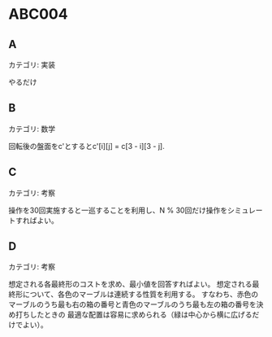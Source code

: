 # ABC004

## A
カテゴリ: 実装

やるだけ

## B
カテゴリ: 数学

回転後の盤面をc'とするとc'[i][j] = c[3 - i][3 - j].

## C
カテゴリ: 考察

操作を30回実施すると一巡することを利用し、N % 30回だけ操作をシミュレートすればよい。

## D
カテゴリ: 考察

想定される各最終形のコストを求め、最小値を回答すればよい。
想定される最終形について、各色のマーブルは連続する性質を利用する。
すなわち、赤色のマーブルのうち最も右の箱の番号と青色のマーブルのうち最も左の箱の番号を決め打ちしたときの
最適な配置は容易に求められる（緑は中心から横に広げるだけでよい）。
